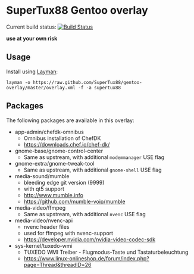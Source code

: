 # SuperTux88 Gentoo overlay

Current build status: [![Build Status](https://travis-ci.org/SuperTux88/gentoo-overlay.svg?branch=master)](https://travis-ci.org/SuperTux88/gentoo-overlay)

**use at your own risk**

## Usage

Install using [Layman](https://wiki.gentoo.org/wiki/Layman):

```
layman -o https://raw.github.com/SuperTux88/gentoo-overlay/master/overlay.xml -f -a supertux88
```

## Packages

The following packages are available in this overlay:

* app-admin/chefdk-omnibus
  * Omnibus installation of ChefDK
  * https://downloads.chef.io/chef-dk/
* gnome-base/gnome-control-center
  * Same as upstream, with additional `modemmanager` USE flag
* gnome-extra/gnome-tweak-tool
  * Same as upstream, with additional `gnome-shell` USE flag
* media-sound/mumble
  * bleeding edge git version (9999)
  * with qt5 support
  * http://www.mumble.info
  * https://github.com/mumble-voip/mumble
* media-video/ffmpeg
  * Same as upstream, with additional `nvenc` USE flag
* media-video/nvenc-api
  * nvenc header files
  * used for ffmpeg with nvenc-support
  * https://developer.nvidia.com/nvidia-video-codec-sdk
* sys-kernel/tuxedo-wmi
  * TUXEDO WMI Treiber - Flugmodus-Taste und Tastaturbeleuchtung
  * https://www.linux-onlineshop.de/forum/index.php?page=Thread&threadID=26

